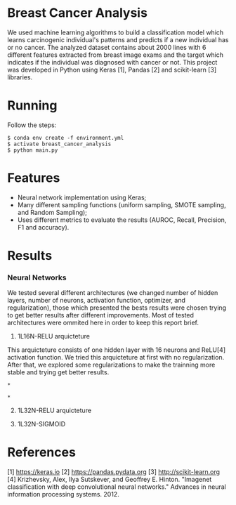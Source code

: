 # Breast Cancer Analysis

We used machine learning algorithms to build a classification model which learns carcinogenic individual's patterns and predicts if a new individual has or no cancer. The analyzed dataset contains about 2000 lines with 6 different features extracted from breast image exams and the target which indicates if the individual was diagnosed with cancer or not. This project was developed in Python using Keras [1], Pandas [2] and scikit-learn [3] libraries.

# Running

Follow the steps:

	$ conda env create -f environment.yml
	$ activate breast_cancer_analysis
	$ python main.py

# Features
* Neural network implementation using Keras;
* Many different sampling functions (uniform sampling, SMOTE sampling, and Random Sampling);
* Uses different metrics to evaluate the results (AUROC, Recall, Precision, F1 and accuracy).

# Results

### Neural Networks ###

We tested several different architectures (we changed number of hidden layers, number of neurons, activation function, optimizer, and regularization), those which presented the bests results were chosen trying to get better results after different improvements. Most of tested architectures were ommited here in order to keep this report brief. 

1. 1L16N-RELU arquicteture

This arquicteture consists of one hidden layer with 16 neurons and ReLU[4] activation function.
We tried this arquicteture at first with no regularization. After that, we explored some regularizations to make the trainning more stable and trying get better results.

	* 

	*

2. 1L32N-RELU arquicteture


3. 1L32N-SIGMOID


# References

[1] https://keras.io
[2] https://pandas.pydata.org
[3]	http://scikit-learn.org
[4] Krizhevsky, Alex, Ilya Sutskever, and Geoffrey E. Hinton. "Imagenet classification with deep convolutional neural networks." Advances in neural information processing systems. 2012.